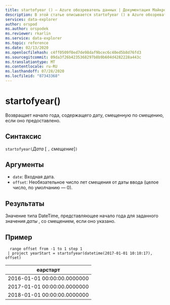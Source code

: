 ```yaml
---
title: startofyear () — Azure обозреватель данных | Документация Майкрософт
description: В этой статье описывается startofyear () в Azure обозреватель данных.
services: data-explorer
author: orspod
ms.author: orspodek
ms.reviewer: rkarlin
ms.service: data-explorer
ms.topic: reference
ms.date: 02/13/2020
ms.openlocfilehash: c4ff0509f0ed7de98daf9bcec6c40ed5b8d76fd3
ms.sourcegitcommit: 09da3f26b4235368297b8b9b604d4282228a443c
ms.translationtype: MT
ms.contentlocale: ru-RU
ms.lasthandoff: 07/28/2020
ms.locfileid: "87343368"
---
```

# <a name="startofyear"></a>startofyear()

Возвращает начало года, содержащего дату, смещенную по смещению, если оно предоставлено.

## <a name="syntax"></a>Синтаксис

`startofyear(`*Дата* [ `,` *смещение*]`)`

## <a name="arguments"></a>Аргументы

* `date`: Входная дата.
* `offset`: Необязательное число лет смещения от даты ввода (целое число, по умолчанию — 0). 

## <a name="returns"></a>Результаты

Значение типа DateTime, представляющее начало года для заданного значения *даты* , со смещением, если оно указано.

## <a name="example"></a>Пример

```kusto
  range offset from -1 to 1 step 1
 | project yearStart = startofyear(datetime(2017-01-01 10:10:17), offset) 
```

|еарстарт|
|---|
|2016-01-01 00:00:00.0000000|
|2017-01-01 00:00:00.0000000|
|2018-01-01 00:00:00.0000000|